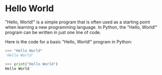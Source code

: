 # Hello World

"Hello, World!" is a simple program that is often used as a starting point when learning a new programming language. In Python, the "Hello, World!" program can be written in just one line of code.

Here is the code for a basic "Hello, World!" program in Python:

```python
>>> "Hello World"
'Hello World'
```

```python
>>> print("Hello World")
Hello World
```
